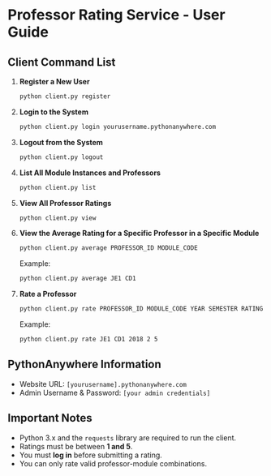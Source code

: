 # Professor Rating Service - User Guide

## Client Command List

1. **Register a New User**  
   ```bash
   python client.py register
   ```

2. **Login to the System**  
   ```bash
   python client.py login yourusername.pythonanywhere.com
   ```

3. **Logout from the System**  
   ```bash
   python client.py logout
   ```

4. **List All Module Instances and Professors**  
   ```bash
   python client.py list
   ```

5. **View All Professor Ratings**  
   ```bash
   python client.py view
   ```

6. **View the Average Rating for a Specific Professor in a Specific Module**  
   ```bash
   python client.py average PROFESSOR_ID MODULE_CODE
   ```
   Example:  
   ```bash
   python client.py average JE1 CD1
   ```

7. **Rate a Professor**  
   ```bash
   python client.py rate PROFESSOR_ID MODULE_CODE YEAR SEMESTER RATING
   ```
   Example:  
   ```bash
   python client.py rate JE1 CD1 2018 2 5
   ```

## PythonAnywhere Information

- Website URL: `[yourusername].pythonanywhere.com`
- Admin Username & Password: `[your admin credentials]`

## Important Notes

- Python 3.x and the `requests` library are required to run the client.
- Ratings must be between **1 and 5**.
- You must **log in** before submitting a rating.
- You can only rate valid professor-module combinations.
